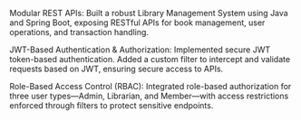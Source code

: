 Modular REST APIs:
Built a robust Library Management System using Java and Spring Boot, exposing RESTful APIs for book management, user operations, and transaction handling.

JWT-Based Authentication & Authorization:
Implemented secure JWT token-based authentication. Added a custom filter to intercept and validate requests based on JWT, ensuring secure access to APIs.

Role-Based Access Control (RBAC):
Integrated role-based authorization for three user types—Admin, Librarian, and Member—with access restrictions enforced through filters to protect sensitive endpoints.
